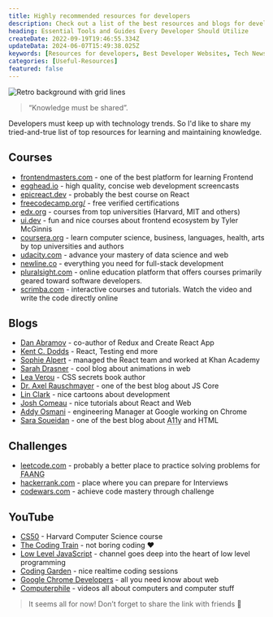 ```yaml
---
title: Highly recommended resources for developers
description: Check out a list of the best resources and blogs for developers in 2024.
heading: Essential Tools and Guides Every Developer Should Utilize
createDate: 2022-09-19T19:46:55.334Z
updateData: 2024-06-07T15:49:38.025Z
keywords: [Resources for developers, Best Developer Websites, Tech News Resources, Awesome Web Development News Sources]
categories: [Useful-Resources]
featured: false
---
```


<Image alt="Retro background with grid lines" src="books.jpeg" priority={true} />

> “Knowledge must be shared”.

Developers must keep up with technology trends. So I'd like to share my tried-and-true list of top resources for
learning and maintaining knowledge.

## Courses

- [frontendmasters.com](https://frontendmasters.com/) - one of the best platform for learning Frontend
- [egghead.io](https://egghead.io/) - high quality, concise web development screencasts
- [epicreact.dev](https://epicreact.dev/) - probably the best course on React
- [freecodecamp.org/](https://www.freecodecamp.org/) - free verified certifications
- [edx.org](https://www.edx.org/) - courses from top universities (Harvard, MIT and others)
- [ui.dev](https://ui.dev/) - fun and nice courses about frontend ecosystem by Tyler McGinnis
- [coursera.org](https://www.coursera.org/) - learn computer science, business, languages, health, arts by top
  universities and authors
- [udacity.com](https://www.udacity.com/) - advance your mastery of data science and web
- [newline.co](https://www.newline.co/) - everything you need for full-stack development
- [pluralsight.com](https://www.pluralsight.com/) - online education platform that offers courses primarily geared
  toward software developers.
- [scrimba.com](https://scrimba.com/) - interactive courses and tutorials. Watch the video and write the code directly
  online

## Blogs

- [Dan Abramov](https://overreacted.io/) - co-author of Redux and Create React App
- [Kent C. Dodds](https://kentcdodds.com/) - React, Testing end more
- [Sophie Alpert](https://sophiebits.com/) - managed the React team and worked at Khan Academy
- [Sarah Drasner](https://sarahdrasnerdesign.com/writing/) - cool blog about animations in web
- [Lea Verou](https://lea.verou.me/) - CSS secrets book author
- [Dr. Axel Rauschmayer](https://2ality.com/) - one of the best blog about JS Core
- [Lin Clark](https://code-cartoons.com/) - nice cartoons about development
- [Josh Comeau](https://www.joshwcomeau.com/) - nice tutorials about React and Web
- [Addy Osmani](https://addyosmani.com/blog/) - engineering Manager at Google working on Chrome
- [Sara Soueidan](https://www.sarasoueidan.com/blog/) - one of the best blog about <abbr title="Accessibility">
  A11y</abbr> and HTML

## Challenges

- [leetcode.com](https://leetcode.com/) - probably a better place to practice solving problems
  for <abbr title="Facebook, Amazon, Apple, Netflix and Google">FAANG</abbr>
- [hackerrank.com](https://www.hackerrank.com/) - place where you can prepare for Interviews
- [codewars.com](https://www.codewars.com/) - achieve code mastery through challenge

## YouTube

- [CS50](https://www.youtube.com/c/cs50) - Harvard Computer Science course
- [The Coding Train](https://www.youtube.com/c/TheCodingTrain) - not boring coding ❤️
- [Low Level JavaScript](https://www.youtube.com/c/LowLevelJavaScript) - channel goes deep into the heart of low level
  programming
- [Coding Garden](https://www.youtube.com/c/CodingGarden) - nice realtime coding sessions
- [Google Chrome Developers](https://www.youtube.com/c/GoogleChromeDevelopers) - all you need know about web
- [Computerphile](https://www.youtube.com/user/Computerphile) - videos all about computers and computer stuff

> It seems all for now! Don’t forget to share the link with friends 🫡
